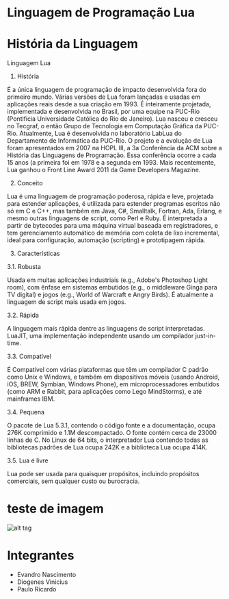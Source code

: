 # Linguagem de Programação Lua

# História da Linguagem

Linguagem Lua

1.	História

É a única linguagem de programação de impacto desenvolvida fora do primeiro mundo. 
Várias versões de Lua foram lançadas e usadas em aplicações reais desde a sua 
criação em 1993. É inteiramente projetada, implementada e desenvolvida no Brasil, 
por uma equipe na PUC-Rio (Pontifícia Universidade Católica do Rio de Janeiro). 
Lua nasceu e cresceu no Tecgraf, o então Grupo de Tecnologia em Computação Gráfica 
da PUC-Rio. Atualmente, Lua é desenvolvida no laboratório LabLua do Departamento de 
Informática da PUC-Rio.
O projeto e a evolução de Lua foram apresentados em 2007 na HOPL III, a 3a Conferência 
da ACM sobre a História das Linguagens de Programação. Essa conferência ocorre a cada 
15 anos (a primeira foi em 1978 e a segunda em 1993. Mais recentemente, Lua ganhou o 
Front Line Award 2011 da Game Developers Magazine.

2.	Conceito

Lua é uma linguagem de programação poderosa, rápida e leve, projetada para estender aplicações,
 é utilizada para estender programas escritos não só em C e C++, mas também em Java, C#, Smalltalk,
 Fortran, Ada, Erlang, e mesmo outras linguagens de script, como Perl e Ruby. É interpretada a 
 partir de bytecodes para uma máquina virtual baseada em registradores, e tem gerenciamento 
 automático de memória com coleta de lixo incremental, ideal para configuração, automação 
 (scripting) e prototipagem rápida.
 
3.	Características

3.1.	Robusta

Usada em muitas aplicações industriais (e.g., Adobe's Photoshop Light room), com ênfase em 
sistemas embutidos (e.g., o middleware Ginga para TV digital) e jogos (e.g., World of Warcraft
e Angry Birds). É atualmente a linguagem de script mais usada em jogos.

3.2.	Rápida

A linguagem mais rápida dentre as linguagens de script interpretadas. LuaJIT, uma implementação
independente usando um compilador just-in-time.

3.3.	Compatível

É Compatível  com várias plataformas que têm um compilador C padrão como Unix e Windows, e também 
em dispositivos móveis (usando Android, iOS, BREW, Symbian, Windows Phone), em microprocessadores 
embutidos (como ARM e Rabbit, para aplicações como Lego MindStorms), e até mainframes IBM.

3.4.	Pequena

O pacote de Lua 5.3.1, contendo o código fonte e a documentação, ocupa 276K comprimido e 1.1M 
descompactado. O fonte contém cerca de 23000 linhas de C. No Linux de 64 bits, o interpretador 
Lua contendo todas as bibliotecas padrões de Lua ocupa 242K e a biblioteca Lua ocupa 414K.

3.5.	Lua é livre

Lua pode ser usada para quaisquer propósitos, incluindo propósitos comerciais, sem qualquer custo ou burocracia. 


# teste de imagem
![alt tag](http://aedescombate.com.br/public/img/logotipo_aedes_combate_lupa.png)


# Integrantes

 + Evandro Nascimento
 + Diogenes Vinicius
 + Paulo Ricardo
